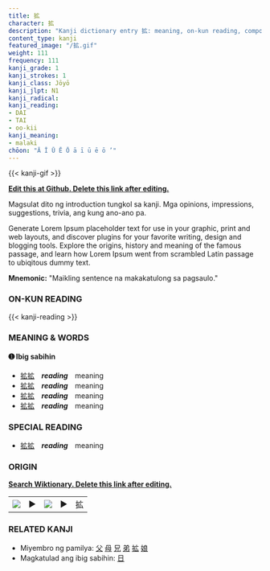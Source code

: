 ```yaml
---
title: 拡
character: 拡
description: "Kanji dictionary entry 拡: meaning, on-kun reading, compounds, origin, related kanji"
content_type: kanji
featured_image: "/拡.gif"
weight: 111
frequency: 111
kanji_grade: 1
kanji_strokes: 1
kanji_class: Jōyō
kanji_jlpt: N1
kanji_radical: 
kanji_reading: 
- DAI
- TAI
- oo-kii
kanji_meaning:
- malaki
chōon: "Ā Ī Ū Ē Ō ā ī ū ē ō ’"
---
```

[//]: # (Don't edit the line below. Kanji animated GIF code is automatically generated.)
{{< kanji-gif >}}

[//]: # (Edit below this line.)

**[Edit this at Github. Delete this link after editing.](https://github.com/tim0g/tim/tree/main/content/kanji/拡/index.md)**

Magsulat dito ng introduction tungkol sa kanji. Mga opinions, impressions, suggestions, trivia, ang kung ano-ano pa.

Generate Lorem Ipsum placeholder text for use in your graphic, print and web layouts, and discover plugins for your favorite writing, design and blogging tools. Explore the origins, history and meaning of the famous passage, and learn how Lorem Ipsum went from scrambled Latin passage to ubiqitous dummy text.
 
**Mnemonic:** "Maikling sentence na makakatulong sa pagsaulo."

### ON-KUN READING

[//]: # (Don't edit the line below. ON-KUN READING code is automatically generated.)
{{< kanji-reading >}}

### MEANING & WORDS

#### ➊ **Ibig sabihin**
  - [拡](../拡)[拡](../拡)　***reading***　meaning
  - [拡](../拡)[拡](../拡)　***reading***　meaning
  - [拡](../拡)[拡](../拡)　***reading***　meaning
  - [拡](../拡)[拡](../拡)　***reading***　meaning

### SPECIAL READING
  - [拡](../拡)[拡](../拡)　***reading***　meaning

### ORIGIN

**[Search Wiktionary. Delete this link after editing.](https://wiktionary.org/wiki/拡)**
<table class="kanji-table"><tr><td>
<img src="60px-拡-bronze.svg.png">
</td><td>▶</td><td>
<img src="60px-拡-oracle.svg.png">
</td><td>▶</td>
<td class="kanji-origin">拡</td>
</tr></table>

### RELATED KANJI
- Miyembro ng pamilya: [父](../父) [母](../母) [兄](../兄) [弟](../弟) [拡](../拡) [娘](../娘)
- Magkatulad ang ibig sabihin: [日](../日)
